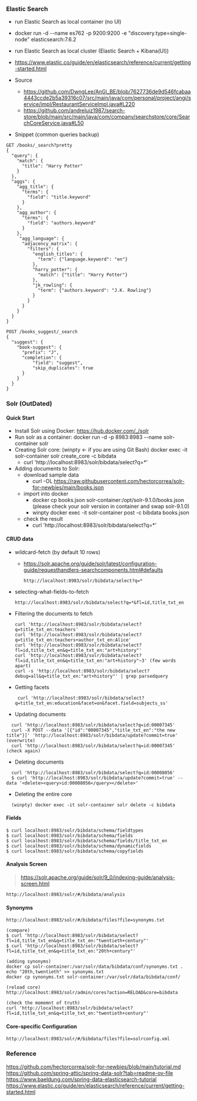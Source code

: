 ### Elastic Search

- run Elastic Search as local container (no UI)
 - docker run -d --name es762 -p 9200:9200 -e "discovery.type=single-node" elasticsearch:7.6.2
- run Elastic Search as local cluster (Elastic Search + Kibana(UI))
 - https://www.elastic.co/guide/en/elasticsearch/reference/current/getting-started.html

- Source 
  - https://github.com/DwngLee/AnGi_BE/blob/7627736de9d546fcabaa4443ccde2b5a39316c07/src/main/java/com/personal/project/angi/service/impl/RestaurantServiceImpl.java#L220
  - https://github.com/andreluiz1987/search-store/blob/main/src/main/java/com/company/searchstore/core/SearchCoreService.java#L50

- Snippet (common queries backup)
```
GET /books/_search?pretty
{
  "query": {
    "match": {
      "title": "Harry Potter"
    }
  },
  "aggs": {
    "agg_title": {
      "terms": {
        "field": "title.keyword"
      }
    },
    "agg_author": {
      "terms": {
        "field": "authors.keyword"
      }
    },
     "agg_language": {
      "adjacency_matrix": {
        "filters": {
          "english_titles": {
            "term": {"language.keyword": "en"}
          },
          "harry_potter": {
            "match": {"title": "Harry Potter"}
          },
          "jk_rowling": {
            "term": {"authors.keyword": "J.K. Rowling"}
          }
        }
      }
    }
  }
}
```

````commandline
POST /books_suggest/_search
{
  "suggest": {
    "book-suggest": {
      "prefix": "J",
      "completion": {         
          "field": "suggest",
          "skip_duplicates": true
      }
    }
  }
}
````

### Solr (OutDated)

#### Quick Start

- Install Solr using Docker: https://hub.docker.com/_/solr
- Run solr as a container: docker run -d -p 8983:8983 --name solr-container solr
- Creating Solr core:  (winpty <- if you are using Git Bash) docker exec -it solr-container solr create_core -c bibdata
  - curl 'http://localhost:8983/solr/bibdata/select?q=*'
- Adding documents to Solr:
  - download sample data
    - curl -OL https://raw.githubusercontent.com/hectorcorrea/solr-for-newbies/main/books.json
  - import into docker
    - docker cp books.json solr-container:/opt/solr-9.1.0/books.json (please check your solr version in container and swap solr-9.1.0)
    - winpty docker exec -it solr-container post -c bibdata books.json
  - check the result
    - curl 'http://localhost:8983/solr/bibdata/select?q=*'

#### CRUD data
- wildcard-fetch (by default 10 rows)
  - https://solr.apache.org/guide/solr/latest/configuration-guide/requesthandlers-searchcomponents.html#defaults
    ```
    http://localhost:8983/solr/bibdata/select?q=*
    ```
  
- selecting-what-fields-to-fetch
    ```
    http://localhost:8983/solr/bibdata/select?q=*&fl=id,title_txt_en
    ```
- Filtering the documents to fetch
    ```
    curl 'http://localhost:8983/solr/bibdata/select?q=title_txt_en:teachers'
    curl 'http://localhost:8983/solr/bibdata/select?q=title_txt_en:teachers+author_txt_en:Alice'
    curl 'http://localhost:8983/solr/bibdata/select?fl=id,title_txt_en&q=title_txt_en:"art+history"'
    curl 'http://localhost:8983/solr/bibdata/select?fl=id,title_txt_en&q=title_txt_en:"art+history"~3' (few words apart)
    curl -s 'http://localhost:8983/solr/bibdata/select?debug=all&q=title_txt_en:"art+history"' | grep parsedquery
    ```
- Getting facets
  ```
   curl 'http://localhost:8983/solr/bibdata/select?q=title_txt_en:education&facet=on&facet.field=subjects_ss'
  ```

- Updating documents
```
  curl 'http://localhost:8983/solr/bibdata/select?q=id:00007345'
  curl -X POST --data '[{"id":"00007345","title_txt_en":"the new title"}]' 'http://localhost:8983/solr/bibdata/update?commit=true' (overwrite)
  curl 'http://localhost:8983/solr/bibdata/select?q=id:00007345'  (check again)
```

- Deleting documents

```
  curl 'http://localhost:8983/solr/bibdata/select?q=id:00008056'
  $ curl 'http://localhost:8983/solr/bibdata/update?commit=true' --data '<delete><query>id:00008056</query></delete>'
```

- Deleting the entire core
```
  (winpty) docker exec -it solr-container solr delete -c bibdata
```

#### Fields

```
$ curl localhost:8983/solr/bibdata/schema/fieldtypes
$ curl localhost:8983/solr/bibdata/schema/fields
$ curl localhost:8983/solr/bibdata/schema/fields/title_txt_en
$ curl localhost:8983/solr/bibdata/schema/dynamicfields
$ curl localhost:8983/solr/bibdata/schema/copyfields
```

#### Analysis Screen
> https://solr.apache.org/guide/solr/9_0/indexing-guide/analysis-screen.html
```
http://localhost:8983/solr/#/bibdata/analysis

```

#### Synonyms

```
http://localhost:8983/solr/#/bibdata/files?file=synonyms.txt

(compare)
$ curl 'http://localhost:8983/solr/bibdata/select?fl=id,title_txt_en&q=title_txt_en:"twentieth+century"'
$ curl 'http://localhost:8983/solr/bibdata/select?fl=id,title_txt_en&q=title_txt_en:"20th+century"'

(adding synonyms)
docker cp solr-container:/var/solr/data/bibdata/conf/synonyms.txt .
echo "20th,twentieth" >> synonyms.txt
docker cp synonyms.txt solr-container:/var/solr/data/bibdata/conf/

(reload core)
http://localhost:8983/solr/admin/cores?action=RELOAD&core=bibdata

(check the momemnt of truth)
curl 'http://localhost:8983/solr/bibdata/select?fl=id,title_txt_en&q=title_txt_en:"twentieth+century"'
```

#### Core-specific Configuration

```
http://localhost:8983/solr/#/bibdata/files?file=solrconfig.xml
```





### Reference
https://github.com/hectorcorrea/solr-for-newbies/blob/main/tutorial.md
https://github.com/spring-attic/spring-data-solr?tab=readme-ov-file
https://www.baeldung.com/spring-data-elasticsearch-tutorial
https://www.elastic.co/guide/en/elasticsearch/reference/current/getting-started.html

